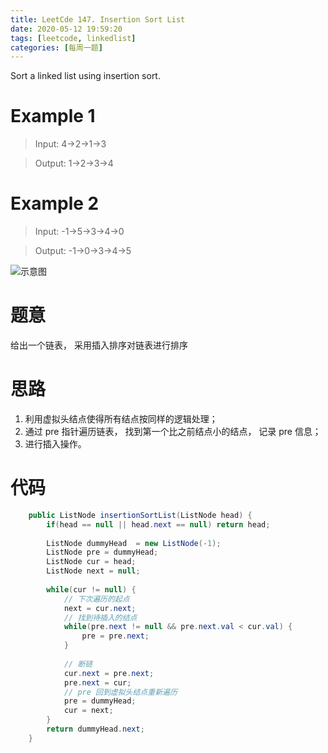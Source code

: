 ```yaml
---
title: LeetCde 147. Insertion Sort List
date: 2020-05-12 19:59:20
tags: [leetcode, linkedlist]
categories: [每周一题]
---
```


Sort a linked list using insertion sort.

<!--more-->

# Example 1

> Input: 4->2->1->3

> Output: 1->2->3->4

# Example 2

> Input: -1->5->3->4->0

> Output: -1->0->3->4->5


![示意图](/example.gif)

# 题意

给出一个链表， 采用插入排序对链表进行排序

# 思路

1.  利用虚拟头结点使得所有结点按同样的逻辑处理；
2.  通过 pre 指针遍历链表， 找到第一个比之前结点小的结点， 记录 pre 信息；
3.  进行插入操作。

# 代码

```java
    public ListNode insertionSortList(ListNode head) {
        if(head == null || head.next == null) return head;
        
        ListNode dummyHead  = new ListNode(-1);
        ListNode pre = dummyHead;
        ListNode cur = head;
        ListNode next = null;
        
        while(cur != null) {
        	// 下次遍历的起点
            next = cur.next;
            // 找到待插入的结点
            while(pre.next != null && pre.next.val < cur.val) {
                pre = pre.next;
            }
            	
            // 断链
            cur.next = pre.next;
            pre.next = cur;
            // pre 回到虚拟头结点重新遍历
            pre = dummyHead;            
            cur = next;
        }
        return dummyHead.next;
    }
```